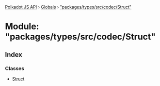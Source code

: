 [Polkadot JS API](../README.md) › [Globals](../globals.md) › ["packages/types/src/codec/Struct"](_packages_types_src_codec_struct_.md)

# Module: "packages/types/src/codec/Struct"

## Index

### Classes

* [Struct](../classes/_packages_types_src_codec_struct_.struct.md)
